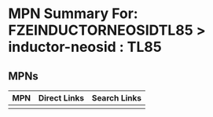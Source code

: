 



# MPN Summary For: FZEINDUCTORNEOSIDTL85 > inductor-neosid : TL85

## MPNs
  

|MPN|Direct Links|Search Links|
| :--- | :--- | :--- |
||||
